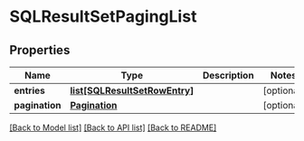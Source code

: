 # SQLResultSetPagingList

## Properties
Name | Type | Description | Notes
------------ | ------------- | ------------- | -------------
**entries** | [**list[SQLResultSetRowEntry]**](SQLResultSetRowEntry.md) |  | [optional] 
**pagination** | [**Pagination**](Pagination.md) |  | [optional] 

[[Back to Model list]](../README.md#documentation-for-models) [[Back to API list]](../README.md#documentation-for-api-endpoints) [[Back to README]](../README.md)

